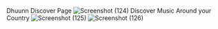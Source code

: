 Dhuunn Discover Page
![Screenshot (124)](https://user-images.githubusercontent.com/65943514/204146195-6d0c7fd9-f47d-43da-aa14-96dc754bef5d.png)
Discover Music Around your Country
![Screenshot (125)](https://user-images.githubusercontent.com/65943514/204146188-4c8f9177-e1e5-4bf1-8027-8780fdfb9bd0.png)
![Screenshot (126)](https://user-images.githubusercontent.com/65943514/204146185-8c7e02e5-c593-43f5-a799-f89d83b43048.png)



